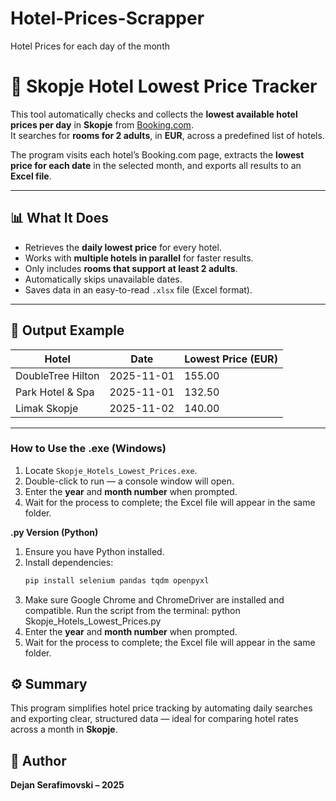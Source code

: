 # Hotel-Prices-Scrapper
Hotel Prices for each day of the month
# 🏨 Skopje Hotel Lowest Price Tracker

This tool automatically checks and collects the **lowest available hotel prices per day** in **Skopje** from [Booking.com](https://www.booking.com).  
It searches for **rooms for 2 adults**, in **EUR**, across a predefined list of hotels.

The program visits each hotel’s Booking.com page, extracts the **lowest price for each date** in the selected month, and exports all results to an **Excel file**.

---

## 📊 What It Does
- Retrieves the **daily lowest price** for every hotel.
- Works with **multiple hotels in parallel** for faster results.
- Only includes **rooms that support at least 2 adults**.
- Automatically skips unavailable dates.
- Saves data in an easy-to-read `.xlsx` file (Excel format).

---

## 📁 Output Example
| Hotel              | Date       | Lowest Price (EUR) |
|--------------------|------------|--------------------|
| DoubleTree Hilton  | 2025-11-01 | 155.00             |
| Park Hotel & Spa   | 2025-11-01 | 132.50             |
| Limak Skopje       | 2025-11-02 | 140.00             |

---

### How to Use the .exe (Windows)
1. Locate `Skopje_Hotels_Lowest_Prices.exe`.  
2. Double-click to run — a console window will open.  
3. Enter the **year** and **month number** when prompted.  
4. Wait for the process to complete; the Excel file will appear in the same folder.

**.py Version (Python)**
1. Ensure you have Python installed.  
2. Install dependencies:
   ```bash
   pip install selenium pandas tqdm openpyxl
3. Make sure Google Chrome and ChromeDriver are installed and compatible.
   Run the script from the terminal:
   python Skopje_Hotels_Lowest_Prices.py
4. Enter the **year** and **month number** when prompted.  
5. Wait for the process to complete; the Excel file will appear in the same folder.

## ⚙️ Summary
This program simplifies hotel price tracking by automating daily searches and exporting clear, structured data — ideal for comparing hotel rates across a month in **Skopje**.

## 👤 Author
**Dejan Serafimovski – 2025**